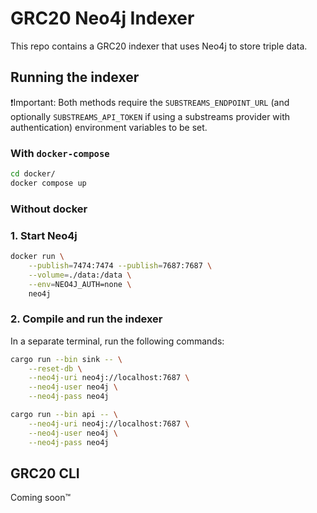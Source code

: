 # GRC20 Neo4j Indexer
This repo contains a GRC20 indexer that uses Neo4j to store triple data. 

## Running the indexer
❗Important: Both methods require the `SUBSTREAMS_ENDPOINT_URL` (and optionally `SUBSTREAMS_API_TOKEN` if using a substreams provider with authentication) environment variables to be set.

### With `docker-compose`
```bash
cd docker/
docker compose up
```

### Without docker
### 1. Start Neo4j
```bash
docker run \
    --publish=7474:7474 --publish=7687:7687 \
    --volume=./data:/data \
    --env=NEO4J_AUTH=none \
    neo4j
```

### 2. Compile and run the indexer
In a separate terminal, run the following commands:
```bash
cargo run --bin sink -- \
    --reset-db \
    --neo4j-uri neo4j://localhost:7687 \
    --neo4j-user neo4j \
    --neo4j-pass neo4j
```

```bash
cargo run --bin api -- \
    --neo4j-uri neo4j://localhost:7687 \
    --neo4j-user neo4j \
    --neo4j-pass neo4j
```

## GRC20 CLI
Coming soon™️